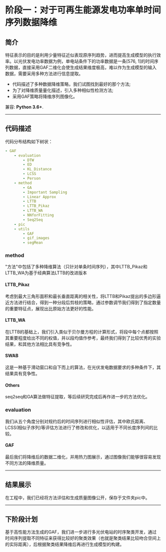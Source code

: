 # 阶段一：对于可再生能源发电功率单时间序列数据降维


## 简介
特征表示的目的是利用少量特征近似表现原序列趋势，进而提高生成模型的执行效率。以光伏发电功率数据为例，单电站条件下的功率数据是一条[576, 1]的时间序列数据，直接采用GAF二维化会使生成结果维度极高，难以作为生成模型的输入数据，需要采用多种方法进行信息提取。
* 代码描述了多种数据降维策略，我们试图找到最好的那个方法;
* 为了对降维质量量化描述，引入多种相似性检测方法;
* 采用GAF策略将降维序列图像化。


兼容: **Python 3.6+**.

---



## 代码描述

代码分布结构如下树状：
```yaml
- GAF
    - evaluation
        - DTW
        - ED
        - KL_Distance
        - LCSS
        - Person
    - method
        - GA
        - Important Sampling
        - Linear Approx
        - LTTB
        - LTTB_Pikaz
        - LTTB_WA
        - NNforFitting
        - Seq2Seq
    - pic
    - utils
        - GAF
        - gif_images
        - segMean


```

### method
"方法"中包括了多种降维算法（只针对单条时间序列），其中LTTB_Pikaz和LTTB_WA为基于经典算法LTTB的改进版本
#### LTTB_Pikaz
考虑到最大三角形面积和最长垂直距离的相关性，将LTTB和Pikaz提出的多边形逼近方法进行结合，得到一种分段后剪枝的策略，通过参数调节我们得到了指定数量的重要特征点，展现出比原始方法更好的性能。
#### LTTB_WA
在LTTB的基础上，我们引入类似于贝尔曼方程的计算形式，将段中每个点都按照其重要程度给出不同的权值，并以段均值作参考，最终我们得到了比较优秀的实验结果，和其他方法相比具有竞争性。
#### SWAB
这是一种基于滑动窗口和自下而上的算法，在光伏发电数据要求的多种条件下，其结果具有竞争性。
#### Others
seq2seq和GA算法做特征提取，等后续研究完成后再作进一步的方法优化。
### evaluation
我们从五个角度分别对规约后的时间序列进行相似性评估，其中欧氏距离、LCSS(相似子序列)等评估方法进行了修改和优化，以适用于不同长度序列间的比较。
#### GAF
最后我们将降维后的数据二维化，并用热力图展示，通过图像我们能够很容易发现不同方法的降维质量。

---

## 结果展示
在工程中，我们已经将方法评估和生成质量图像公开，保存于文件夹pic中。

---

## 下阶段计划

基于高性能方法生成的GAF，我们进一步进行多光伏电站的时序聚类开发，通过时间序列提取不同特征来获得比较好的聚类效果（也就是聚类结果比较吻合空间上的实际距离），后根据聚类结果降维后再进行生成模型的构建。

